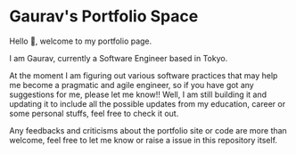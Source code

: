 # Gaurav's Portfolio Space

Hello 🙂, welcome to my portfolio page.

I am Gaurav, currently a Software Engineer based in Tokyo.

At the moment I am figuring out various software practices that may help me become a pragmatic and agile engineer, so if you have got any suggestions for me, please let me know!!
Well, I am still building it and updating it to include all the possible updates from my education, career or some personal stuffs, feel free to check it out.

Any feedbacks and criticisms about the portfolio site or code are more than welcome, feel free to let me know or raise a issue in this repository itself.
